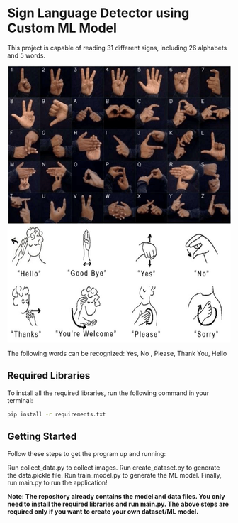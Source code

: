 # Sign Language Detector using Custom ML Model

This project is capable of reading 31 different signs, including 26 alphabets and 5 words.

![Reference Images](ref_1.png)
![Reference Image 2](ref_2.jpg)

The following words can be recognized: Yes, No , Please, Thank You, Hello

## Required Libraries
To install all the required libraries, run the following command in your terminal:

```bash
pip install -r requirements.txt
```
## Getting Started
Follow these steps to get the program up and running:

Run collect_data.py to collect images.
Run create_dataset.py to generate the data.pickle file.
Run train_model.py to generate the ML model.
Finally, run main.py to run the application!

**Note: The repository already contains the model and data files. You only need to install the required libraries and run main.py. The above steps are required only if you want to create your own dataset/ML model.**
